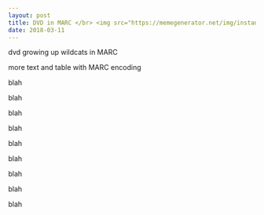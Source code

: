 ```yaml
---
layout: post
title: DVD in MARC </br> <img src="https://memegenerator.net/img/instances/300x300/42270249/lime-brarian-cat-is-not-pleased.jpg">
date: 2018-03-11
---
```


<div class="show"> dvd growing up wildcats in MARC 
</div>

more text and table with MARC encoding

blah

blah

blah

blah

blah

blah

blah

blah

blah
